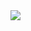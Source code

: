 <picture>
  <source
    srcset="https://github-readme-stats.vercel.app/api?username=HuyOnic&show_icons=true&theme=dracula"
    media="(prefers-color-scheme: dark)"
  />
  <source
    srcset="https://github-readme-stats.vercel.app/api?username=HuyOnic&show_icons=true&theme=merko&card_width=700px&ring_color=fe8606"
    media="(prefers-color-scheme: light), (prefers-color-scheme: no-preference)"
  />
  <img src="https://github-readme-stats.vercel.app/api?username=HuyOnic&show_icons=true" />
</picture>
